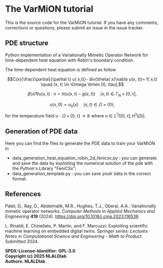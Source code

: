 # The VarMiON tutorial
This is the source code for the VarMiON tutorial. If you have any comments, corrections or questions, please submit an issue in the issue tracker.



## PDE structure
Python implementation of a Variationally Mimetic Operator Network for time-dependent heat equation with Robin's boundary condition.

The time-dependent heat equation is defined as follow

$$C(x){\frac{\partial}{\partial t} u( x,t)}-  div(\theta( x)\nabla u(x, t))= f( x,t) \quad (x, t) \in \Omega \times [0, \tau],$$

$$\beta( x)\nabla u(x, t) \cdot  n = h(u(x,t)-g(x,t)) \quad ( x, t) \in \Gamma_N \times [0, \tau],$$
 
$$ u( x,0)= u_0( x)  \quad  (x, t) \in \Omega \times \{ 0 \},$$

for the temperature field $u: \Omega \times [0,\tau] \rightarrow \mathbb R$ where $u \in L^2([0,\tau]; H^1(\Omega))$. 

## Generation of PDE data
Here you can find the files to generate the PDE data to train your VarMiON in

* data_generation_heat_equation_robin_2d_fenicsx.py : you can generate and save the data by exploiting the numerical solution of the pde with the Python's Library "FeniCSx";
* data_generation_template.py : you can save youtr data in the correct format.



## References

Patel, D., Ray, D., Abdelmalik, M.R., Hughes, T.J., Oberai, A.A.: Variationally mimetic
operator networks. *Computer Methods in Applied Mechanics and Engineering* **419** (2024).
https://doi.org/10.1016/j.cma.2023.116536


L. Rinaldi, E. Chinellato, P. Martin, and F. Marcuzzi: Exploiting scientific machine learning on embedded
digital twins. *Springer series: Lectures Notes in Computational Science and Engineering - Math to Product*. Submitted 2024.


**SPDX-License-Identifier: GPL-3.0**  
**Copyright (c) 2025 NLALDlab**  
**Authors: NLALDlab**

